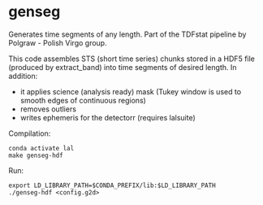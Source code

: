 genseg
======

Generates time segments of any length.
Part of the TDFstat pipeline by Polgraw - Polish Virgo group.

This code assembles STS (short time series) chunks stored in a HDF5 file
(produced by extract_band) into time segments of desired length.
In addition:
- it applies science (analysis ready) mask
   (Tukey window is used to smooth edges of continuous regions)
- removes outliers
- writes ephemeris for the detectorr (requires lalsuite)

Compilation:
```
conda activate lal
make genseg-hdf
```

Run:
```
export LD_LIBRARY_PATH=$CONDA_PREFIX/lib:$LD_LIBRARY_PATH
./genseg-hdf <config.g2d>
```
